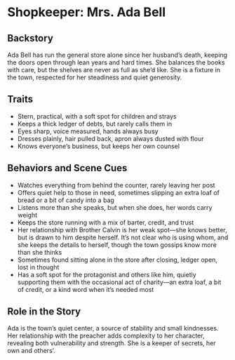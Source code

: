 # Shopkeeper: Mrs. Ada Bell

## Backstory

Ada Bell has run the general store alone since her husband’s death, keeping the doors open through lean years and hard times. She balances the books with care, but the shelves are never as full as she’d like. She is a fixture in the town, respected for her steadiness and quiet generosity.

## Traits

- Stern, practical, with a soft spot for children and strays
- Keeps a thick ledger of debts, but rarely calls them in
- Eyes sharp, voice measured, hands always busy
- Dresses plainly, hair pulled back, apron always dusted with flour
- Knows everyone’s business, but keeps her own counsel

## Behaviors and Scene Cues

- Watches everything from behind the counter, rarely leaving her post
- Offers quiet help to those in need, sometimes slipping an extra loaf of bread or a bit of candy into a bag
- Listens more than she speaks, but when she does, her words carry weight
- Keeps the store running with a mix of barter, credit, and trust
- Her relationship with Brother Calvin is her weak spot—she knows better, but is drawn to him despite herself. It’s not clear who is using whom, and she keeps the details to herself, though the town gossips know more than she thinks
- Sometimes found sitting alone in the store after closing, ledger open, lost in thought
- Has a soft spot for the protagonist and others like him, quietly supporting them with the occasional act of charity—an extra loaf, a bit of credit, or a kind word when it’s needed most

## Role in the Story

Ada is the town’s quiet center, a source of stability and small kindnesses. Her relationship with the preacher adds complexity to her character, revealing both vulnerability and strength. She is a keeper of secrets, her own and others’. 